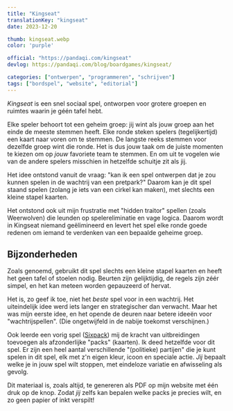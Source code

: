 ```yaml
---
title: "Kingseat"
translationKey: "kingseat"
date: 2023-12-20

thumb: kingseat.webp
color: 'purple'

official: "https://pandaqi.com/kingseat"
devlog: https://pandaqi.com/blog/boardgames/kingseat/

categories: ["ontwerpen", "programmeren", "schrijven"]
tags: ["bordspel", "website", "editorial"]
---
```


_Kingseat_ is een snel sociaal spel, ontworpen voor grotere groepen en ruimtes waarin je géén tafel hebt.

Elke speler behoort tot een geheim groep: jij wint als jouw groep aan het einde de meeste stemmen heeft. Elke ronde steken spelers (tegelijkertijd) een kaart naar voren om te stemmen. De langste reeks stemmen voor dezelfde groep wint die ronde. Het is dus jouw taak om de juiste momenten te kiezen om op _jouw_ favoriete team te stemmen. En om uit te vogelen wie van de andere spelers misschien in hetzelfde schuitje zit als jij.

Het idee ontstond vanuit de vraag: "kan ik een spel ontwerpen dat je zou kunnen spelen in de wachtrij van een pretpark?" Daarom kan je dit spel staand spelen (zolang je iets van een cirkel kan maken), met slechts een kleine stapel kaarten.

Het ontstond ook uit mijn frustratie met "hidden traitor" spellen (zoals Weerwolven) die leunden op spelereliminatie en vage logica. Daarom wordt in Kingseat niemand geëlimineerd en levert het spel elke ronde goede redenen om iemand te verdenken van een bepaalde geheime groep.

## Bijzonderheden

Zoals genoemd, gebruikt dit spel slechts een kleine stapel kaarten en heeft het geen tafel of stoelen nodig. Beurten zijn gelijktijdig, de regels zijn zéér simpel, en het kan meteen worden gepauzeerd of hervat.

Het is, zo geef ik toe, niet het _beste_ spel voor in een wachtrij. Het uiteindelijk idee werd iets langer en strategischer dan verwacht. Maar het was mijn eerste idee, en het opende de deuren naar betere ideeën voor "wachtrijspellen". (Die ongetwijfeld in de nabije toekomst verschijnen.)

Ook leerde een vorig spel ([Sixpack](nl/ontwerpen/bordspel/sixpack)) mij de kracht van uitbreidingen toevoegen als afzonderlijke "packs" (kaarten). Ik deed hetzelfde voor dit spel. Er zijn een heel aantal verschillende "(politieke) partijen" die je kunt spelen in dit spel, elk met z'n eigen kleur, icoon en speciale actie. _Jij_ bepaalt welke je in jouw spel wilt stoppen, met eindeloze variatie en afwisseling als gevolg.

Dit materiaal is, zoals altijd, te genereren als PDF op mijn website met één druk op de knop. Zodat _jij_ zelfs kan bepalen welke packs je precies wilt, en zo geen papier of inkt verspilt!